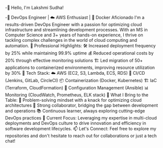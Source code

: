 -👋 Hello, I'm Lakshmi Sudha!

-🚀 DevOps Engineer | ☁️ AWS Enthusiast | 🐳 Docker Aficionado
I'm a results-driven DevOps Engineer with a passion for optimizing cloud infrastructure and streamlining development processes. With an MS in Computer Science and 3+ years of hands-on experience, I thrive on tackling complex challenges in the world of cloud computing and automation.
💼 Professional Highlights:
🛠️ Increased deployment frequency by 25% while maintaining 99.9% uptime
💰 Reduced operational costs by 20% through effective monitoring solutions
🏗️ Led migration of 50+ applications to containerized environments, improving resource utilization by 30%
🔧 Tech Stack:
☁️ AWS (EC2, S3, Lambda, ECS, RDS)
🔄 CI/CD (Jenkins, GitLab, CircleCI)
📦 Containerization (Docker, Kubernetes)
🏗️ IaC (Terraform, CloudFormation)
🤖 Configuration Management (Ansible)
📊 Monitoring (CloudWatch, Prometheus, ELK stack)
🌟 What I Bring to the Table:
🧠 Problem-solving mindset with a knack for optimizing cloud architectures
🤝 Strong collaborator, bridging the gap between development and operations
📚 Continuous learner, always exploring cutting-edge DevOps practices
🎯 Current Focus:
Leveraging my expertise in multi-cloud deployments and DevOps culture to drive innovation and efficiency in software development lifecycles.
📫 Let's Connect:
Feel free to explore my repositories and don't hesitate to reach out for collaborations or just a tech chat!
